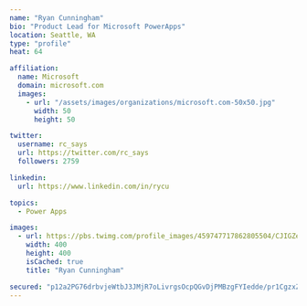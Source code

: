 ```yaml
---
name: "Ryan Cunningham"
bio: "Product Lead for Microsoft PowerApps"
location: Seattle, WA
type: "profile"
heat: 64

affiliation:
  name: Microsoft
  domain: microsoft.com
  images:
    - url: "/assets/images/organizations/microsoft.com-50x50.jpg"
      width: 50
      height: 50

twitter:
  username: rc_says
  url: https://twitter.com/rc_says
  followers: 2759

linkedin:
  url: https://www.linkedin.com/in/rycu

topics:
  - Power Apps

images:
  - url: https://pbs.twimg.com/profile_images/459747717862805504/CJIGZejd_400x400.png
    width: 400
    height: 400
    isCached: true
    title: "Ryan Cunningham"

secured: "p12a2PG76drbvjeWtbJ3JMjR7oLivrgsOcpQGvDjPMBzgFYIedde/pr1CgzxZYYC87bU1MUllZ45YtV3TOTre0Va11rI7wdX6scenS1BjkiTElegAOb3WvRCgJCFQvZKlprtO64LuTxaQBcu+USxF11Rz79ueKbTejdcAt/KpcgSSPqplwSf/f53r8UmPjB1a/UgzAx6INJKt9D5YN+y1rmgg5PDLgyTjbEQtKzDSoDvPHVz9l7dJgyfE7ldaeSahR0eq4oWOyzQ01+GT26OPUtsAzMeQ5YwlUTvVW2y/s5raAggMJYptcYoVP2eym9hZzymmKaTVb6Vv9nyGVnIx81MRJPXQWWKqdnrIIYIbff9E0QIk/m4rhQoBor3U2GepEbkTCAfhuifiOiZH8M4WQP2JIwilRCOrkngGLtGP9U=;gPqVSeQSc4XQmkojn6BgiA=="
---
```


